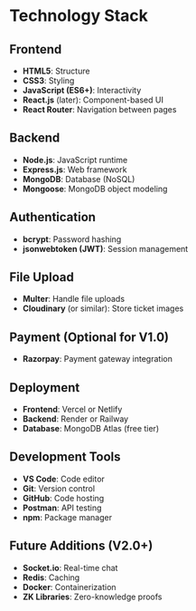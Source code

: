 # Technology Stack

## Frontend
- **HTML5**: Structure
- **CSS3**: Styling
- **JavaScript (ES6+)**: Interactivity
- **React.js** (later): Component-based UI
- **React Router**: Navigation between pages

## Backend
- **Node.js**: JavaScript runtime
- **Express.js**: Web framework
- **MongoDB**: Database (NoSQL)
- **Mongoose**: MongoDB object modeling

## Authentication
- **bcrypt**: Password hashing
- **jsonwebtoken (JWT)**: Session management

## File Upload
- **Multer**: Handle file uploads
- **Cloudinary** (or similar): Store ticket images

## Payment (Optional for V1.0)
- **Razorpay**: Payment gateway integration

## Deployment
- **Frontend**: Vercel or Netlify
- **Backend**: Render or Railway
- **Database**: MongoDB Atlas (free tier)

## Development Tools
- **VS Code**: Code editor
- **Git**: Version control
- **GitHub**: Code hosting
- **Postman**: API testing
- **npm**: Package manager

## Future Additions (V2.0+)
- **Socket.io**: Real-time chat
- **Redis**: Caching
- **Docker**: Containerization
- **ZK Libraries**: Zero-knowledge proofs

